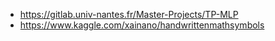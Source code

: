 - https://gitlab.univ-nantes.fr/Master-Projects/TP-MLP 
- https://www.kaggle.com/xainano/handwrittenmathsymbols 

